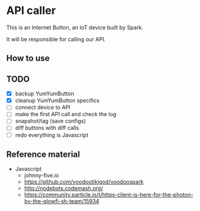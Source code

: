 # API caller

This is an Internet Button, an IoT device built by Spark.

It will be responsible for calling our API.

## How to use



## TODO

- [X] backup YumYumButton
- [X] cleanup YumYumButton specifics
- [ ] connect device to API
- [ ] make the first API call and check the log
- [ ] snapshot/tag (save configs)
- [ ] diff buttons with diff calls
- [ ] redo everything is Javascript

## Reference material

- Javascript
  - johnny-five.io
  - https://github.com/voodootikigod/voodoospark
  - http://nodebots.codemash.org/
  - https://community.particle.io/t/https-client-is-here-for-the-photon-by-the-glowfi-sh-team/15934
